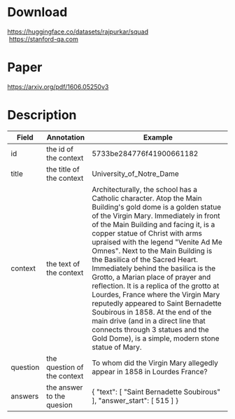 # Download
https://huggingface.co/datasets/rajpurkar/squad<br>
 https://stanford-qa.com
# Paper
https://arxiv.org/pdf/1606.05250v3

# Description
| Field    | Annotation                  | Example                                                                                                                                                                                                                                                                                                                                                                                                                                                                                                                                                                                                                                                                                                                 |
| -------- | --------------------------- | ----------------------------------------------------------------------------------------------------------------------------------------------------------------------------------------------------------------------------------------------------------------------------------------------------------------------------------------------------------------------------------------------------------------------------------------------------------------------------------------------------------------------------------------------------------------------------------------------------------------------------------------------------------------------------------------------------------------------- |
| id       | the id of the context       | 5733be284776f41900661182                                                                                                                                                                                                                                                                                                                                                                                                                                                                                                                                                                                                                                                                                                |
| title    | the title of the context    | University_of_Notre_Dame                                                                                                                                                                                                                                                                                                                                                                                                                                                                                                                                                                                                                                                                                                |
| context  | the text of the context     | Architecturally, the school has a Catholic character. Atop the Main Building's gold dome is a golden statue of the Virgin Mary. Immediately in front of the Main Building and facing it, is a copper statue of Christ with arms upraised with the legend "Venite Ad Me Omnes". Next to the Main Building is the Basilica of the Sacred Heart. Immediately behind the basilica is the Grotto, a Marian place of prayer and reflection. It is a replica of the grotto at Lourdes, France where the Virgin Mary reputedly appeared to Saint Bernadette Soubirous in 1858. At the end of the main drive (and in a direct line that connects through 3 statues and the Gold Dome), is a simple, modern stone statue of Mary. |
| question | the question of the context | To whom did the Virgin Mary allegedly appear in 1858 in Lourdes France?                                                                                                                                                                                                                                                                                                                                                                                                                                                                                                                                                                                                                                                 |
| answers  | the answer to the quesion   | { "text": [ "Saint Bernadette Soubirous" ], "answer_start": [ 515 ] }                                                                                                                                                                                                                                                                                                                                                                                                                                                                                                                                                                                                                                                   |
